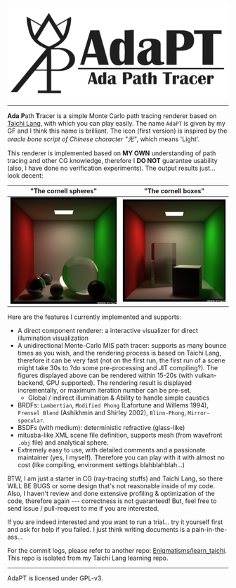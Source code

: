 <img src="assets/heading.png" style="zoom: 60%;" />

---

**Ada** **P**ath **T**racer is a simple Monte Carlo path tracing renderer based on [Taichi Lang](https://www.taichi-lang.org/), with which you can play easily. The name `AdaPT` is given by my GF and I think this name is brilliant. The icon (first version) is inspired by the *oracle bone script of Chinese character "光"*, which means 'Light'. 

This renderer is implemented based on **MY OWN** understanding of path tracing and other CG knowledge, therefore I **DO NOT** guarantee usability (also, I have done no verification experiments). The output results just... look decent:

|         "The cornell spheres"          |         "The cornell boxes"         |
| :------------------------------------: | :---------------------------------: |
| ![](./assets/adapt-cornell-sphere.png) | ![](./assets/adapt-cornell-box.png) |

Here are the features I currently implemented and supports:

- A direct component renderer: a interactive visualizer for direct illumination visualization
- A unidirectional Monte-Carlo MIS path tracer: supports as many bounce times as you wish, and the rendering process is based on Taichi Lang, therefore it can be very fast (not on the first run, the first run of a scene might take 30s to ?do some pre-processing and JIT compiling?). The figures displayed above can be rendered within 15-20s (with vulkan-backend, GPU supported). The rendering result is displayed incrementally, or maximum iteration number can be pre-set.
    - Global / indirect illumination & Ability to handle simple caustics
- BRDFs: `Lambertian`, `Modified Phong` (Lafortune and Willems 1994), `Frensel Blend` (Ashikhmin and Shirley 2002), `Blinn-Phong`, `Mirror-specular`.
- BSDFs (with medium): deterministic refractive (glass-like)
- mitusba-like XML scene file definition, supports mesh (from wavefront `.obj` file) and analytical sphere.
- Extremely easy to use, with detailed comments and a passionate maintainer (yes, I myself). Therefore you can play with it with almost no cost (like compiling, environment settings blahblahblah...)

BTW, I am just a starter in CG (ray-tracing stuffs) and Taichi Lang, so there WILL BE BUGS or some design that's not reasonable inside of my code. Also, I haven't review and done extensive profiling & optimization of the code, therefore again --- correctness is not guaranteed! But, feel free to send issue / pull-request to me if you are interested.

If you are indeed interested and you want to run a trial... try it yourself first and ask for help if you failed. I just think writing documents is a pain-in-the-ass...

For the commit logs, please refer to another repo: [Enigmatisms/learn_taichi](https://github.com/Enigmatisms/learn_taichi). This repo is isolated from my Taichi Lang learning repo.

---

AdaPT is licensed under GPL-v3.

